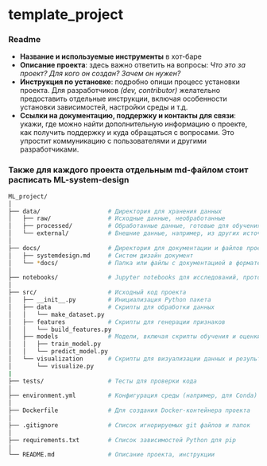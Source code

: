 # template_project

### Readme

- **Название и используемые инструменты** в хот-баре
- **Описание проекта**: здесь важно ответить на вопросы: *Что это за проект? Для кого он создан? Зачем он нужен?*
- **Инструкция по установке**: подробно опиши процесс установки проекта. Для разработчиков *(dev, contributor)* желательно предоставить отдельные инструкции, включая особенности установки зависимостей, настройки среды и т.д.
- **Ссылки на документацию, поддержку и контакты для связи**: укажи, где можно найти дополнительную информацию о проекте, как получить поддержку и куда обращаться с вопросами. Это упростит коммуникацию с пользователями и другими разработчиками.

### Также для каждого проекта отдельным md-файлом стоит расписать ML-system-design

```bash
ML_project/
│
├── data/                   # Директория для хранения данных
│   ├── raw/                # Исходные данные, необработанные
│   ├── processed/          # Обработанные данные, готовые для обучения моделей
│   └── external/           # Внешние данные, например, из других источников
│
├── docs/                   # Директория для документации и файлов проектирования
│   ├── systemdesign.md     # Систем дизайн документ
│   └── *docs/              # Папка или файлы с документацией в формате .md
│
├── notebooks/              # Jupyter notebooks для исследований, прототипирования
│
├── src/                    # Исходный код проекта
│   ├── __init__.py         # Инициализация Python пакета
│   ├── data                # Скрипты для обработки данных
│   │   └── make_dataset.py
│   ├── features            # Скрипты для генерации признаков
│   │   └── build_features.py
│   ├── models              # Модели, включая скрипты обучения и оценки
│   │   ├── train_model.py
│   │   └── predict_model.py
│   └── visualization       # Скрипты для визуализации данных и результатов
│       └── visualize.py
|
├── tests/                  # Тесты для проверки кода
│
├── environment.yml         # Конфигурация среды (например, для Conda)
│
├── Dockerfile              # Для создания Docker-контейнера проекта
│
├── .gitignore              # Список игнорируемых git файлов и папок
│
├── requirements.txt        # Список зависимостей Python для pip
│
└── README.md               # Описание проекта, инструкции
```
